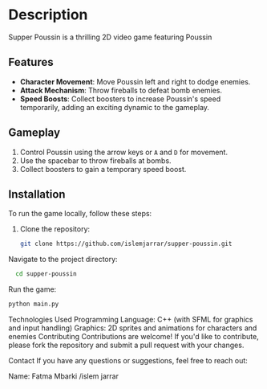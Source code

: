 # Description
Supper Poussin is a thrilling 2D video game featuring Poussin
## Features
- **Character Movement**: Move Poussin left and right to dodge enemies.
- **Attack Mechanism**: Throw fireballs to defeat bomb enemies.
- **Speed Boosts**: Collect boosters to increase Poussin's speed temporarily, adding an exciting dynamic to the gameplay.


## Gameplay
1. Control Poussin using the arrow keys or `A` and `D` for movement.
2. Use the spacebar to throw fireballs at bombs.
3. Collect boosters to gain a temporary speed boost.

## Installation
To run the game locally, follow these steps:

1. Clone the repository:
   ```bash
   git clone https://github.com/islemjarrar/supper-poussin.git
Navigate to the project directory:
```bash
  cd supper-poussin
```
Run the game:
```bash
python main.py
```
Technologies Used
Programming Language: C++ (with SFML for graphics and input handling)
Graphics: 2D sprites and animations for characters and enemies
Contributing
Contributions are welcome! If you'd like to contribute, please fork the repository and submit a pull request with your changes.


Contact
If you have any questions or suggestions, feel free to reach out:

Name: Fatma Mbarki /islem jarrar 

